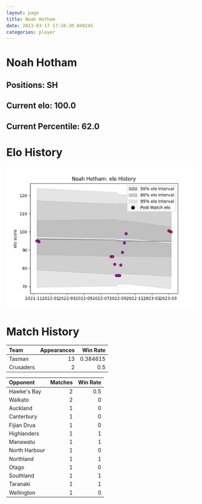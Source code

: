 ```yaml
---  
layout: page  
title: Noah Hotham  
date: 2023-03-17 17:10:30.840245  
categories: player  
---
```

# Noah Hotham

## Positions: SH

## Current elo: 100.0

## Current Percentile: 62.0

# Elo History


![elo history](history_NoahHotham.png)
# Match History


| Team      |   Appearances |   Win Rate |
|:----------|--------------:|-----------:|
| Tasman    |            13 |   0.384615 |
| Crusaders |             2 |   0.5      |

| Opponent      |   Matches |   Win Rate |
|:--------------|----------:|-----------:|
| Hawke's Bay   |         2 |        0.5 |
| Waikato       |         2 |        0   |
| Auckland      |         1 |        0   |
| Canterbury    |         1 |        0   |
| Fijian Drua   |         1 |        0   |
| Highlanders   |         1 |        1   |
| Manawatu      |         1 |        1   |
| North Harbour |         1 |        0   |
| Northland     |         1 |        1   |
| Otago         |         1 |        0   |
| Southland     |         1 |        1   |
| Taranaki      |         1 |        1   |
| Wellington    |         1 |        0   |